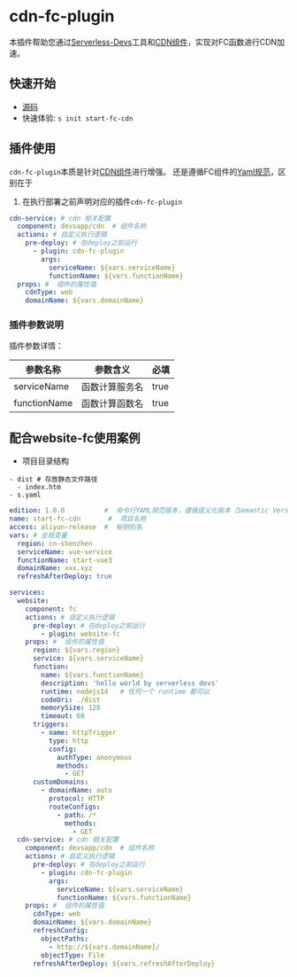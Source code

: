 # cdn-fc-plugin
本插件帮助您通过[Serverless-Devs](https://github.com/Serverless-Devs/Serverless-Devs)工具和[CDN组件](https://github.com/devsapp/cdn)，实现对FC函数进行CDN加速。
<a name="QxIZy"></a>
## 快速开始

- [源码](https://github.com/devsapp/start-cdn/start-fc-cdn/)
- 快速体验: `s init start-fc-cdn`
  <a name="XbkA9"></a>
## 插件使用
`cdn-fc-plugin`本质是针对[CDN组件](https://github.com/devsapp/cdn)进行增强。
还是遵循FC组件的[Yaml规范](https://serverless-devs.com/fc/yaml/readme)，区别在于
1. 在执行部署之前声明对应的插件`cdn-fc-plugin`
```yaml
cdn-service: # cdn 相关配置
  component: devsapp/cdn  # 组件名称
  actions: # 自定义执行逻辑
    pre-deploy: # 在deploy之前运行
      - plugin: cdn-fc-plugin
        args:
          serviceName: ${vars.serviceName}
          functionName: ${vars.functionName}
  props: #  组件的属性值
    cdnType: web
    domainName: ${vars.domainName}
```
<a name="fbNtU"></a>
### 插件参数说明
插件参数详情：

| 参数名称 | 参数含义 | 必填 |
| --- | --- | --- |
| serviceName | 函数计算服务名 | true |
| functionName | 函数计算函数名 | true |

<a name="dSXFD"></a>
## 配合website-fc使用案例

- 项目目录结构
```
- dist # 存放静态文件路径
  - index.htm
- s.yaml
```
```yaml
edition: 1.0.0          #  命令行YAML规范版本，遵循语义化版本（Semantic Versioning）规范
name: start-fc-cdn       #  项目名称
access: aliyun-release  #  秘钥别名
vars: # 全局变量
  region: cn-shenzhen
  serviceName: vue-service
  functionName: start-vue3
  domainName: xxx.xyz
  refreshAfterDeploy: true

services:
  website:
    component: fc
    actions: # 自定义执行逻辑
      pre-deploy: # 在deploy之前运行
        - plugin: website-fc
    props: #  组件的属性值
      region: ${vars.region}
      service: ${vars.serviceName}
      function:
        name: ${vars.functionName}
        description: 'hello world by serverless devs'
        runtime: nodejs14   # 任何一个 runtime 都可以
        codeUri: ./dist
        memorySize: 128
        timeout: 60
      triggers:
        - name: httpTrigger
          type: http
          config:
            authType: anonymous
            methods:
              - GET
      customDomains:
        - domainName: auto
          protocol: HTTP
          routeConfigs:
            - path: /*
              methods:
                - GET
  cdn-service: # cdn 相关配置
    component: devsapp/cdn  # 组件名称
    actions: # 自定义执行逻辑
      pre-deploy: # 在deploy之前运行
        - plugin: cdn-fc-plugin
          args:
            serviceName: ${vars.serviceName}
            functionName: ${vars.functionName}
    props: #  组件的属性值
      cdnType: web
      domainName: ${vars.domainName}
      refreshConfig:
        objectPaths:
          - http://${vars.domainName}/
        objectType: File
      refreshAfterDeploy: ${vars.refreshAfterDeploy}


```
